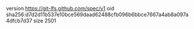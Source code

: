 version https://git-lfs.github.com/spec/v1
oid sha256:d7d2d11b537e10bce569daad62488cfb096b6bbce7667a4ab8a097a4dfcb7d37
size 2501
